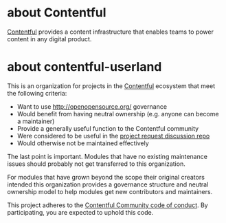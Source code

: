 # about Contentful

[Contentful](https://www.contentful.com/) provides a content infrastructure that enables teams to power content in any digital product.

# about contentful-userland

This is an organization for projects in the [Contentful](https://www.contentful.com/) ecosystem that meet the following criteria:

* Want to use http://openopensource.org/ governance
* Would benefit from having neutral ownership (e.g. anyone can become a maintainer)
* Provide a generally useful function to the Contentful community
* Were considered to be useful in the [project request discussion repo](https://github.com/contentful-userland/module-requests)
* Would otherwise not be maintained effectively

The last point is important. Modules that have no existing maintenance issues should probably not get transferred to this organization.

For modules that have grown beyond the scope their original creators intended this organization provides a governance structure and neutral ownership model to help modules get new contributors and maintainers.

This project adheres to the [Contentful Community code of conduct](https://github.com/contentful-developer-relations/community-code-of-conduct). By participating, you are expected to uphold this code.
